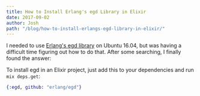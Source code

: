 ```yaml
---
title: How to Install Erlang's egd Library in Elixir
date: 2017-09-02
author: Josh
path: "/blog/how-to-install-erlangs-egd-library-in-elixir/"
---
```


I needed to use <a href="https://github.com/erlang/egd">Erlang's egd library</a> on Ubuntu 16.04, but was having a difficult time figuring out how to do that. After some searching, I finally found the answer:


To install egd in an Elixir project, just add this to your dependencies and run <code>mix deps.get</code>:

```elixir
{:egd, github: "erlang/egd"}
```
